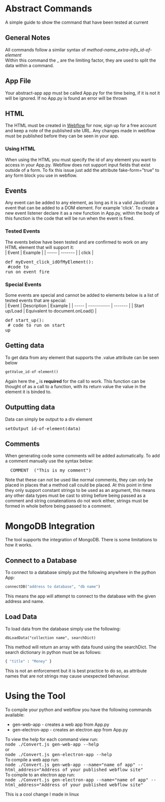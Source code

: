 # Abstract Commands
A simple guide to show the command that have been tested at current

## General Notes
All commands follow a similar syntax of *method-name_extra-info_id-of-element*
<br>
Within this command the _ are the limiting factor, they are used to split the data within a command.

## App File 
Your abstract-app app must be called App.py for the time being, if it is not it will be ignored. If no App.py is found an error will be
thrown

## HTML
The HTML must be created in <a href="https://www.webflow.com">Webflow</a> for now, sign up for a free account and keep a note of the published site URL. Any changes made in webflow must be published before they can be seen in your app.

### Using HTML
When using the HTML you must specify the id of any element you want to access in your App.py. Webflow does not support input fields that exist outside of a form. To fix this issue just add the attribute fake-form="true" to any form block you use in webflow.

## Events
Any event can be added to any element, as long as it is a valid JavaScript event that can be added to a DOM element. For example 'click'. To create a new event listener declare it as a new function in App.py, within the body of this function is the code that will be run when the event is fired.
<br>
### Tested Events
The events below have been tested and are confirmed to work on any HTML element that will support it:
<br>
| Event | Example |
| ----- | ------- |
| click | <pre>def myEvent_click_idOfMyElement():<br>   #code to run on event fire</pre>

### Special Events
Some events are special and cannot be added to elements below is a list of tested events that are special:
<br>
| Event | Description | Example |
| ----- | ----------- | ------- |
| Start up/Load | Equivalent to document.onLoad() | <pre>def start_up():<br>    # code to run on start up</pre>


## Getting data
To get data from any element that supports the .value attribute can be seen below
```python
getValue_id-of-element()
```
Again here the **_** is **required** for the call to work. This function can be thought of as a call to a function, with its return value the value in the element it is binded to.

## Outputting data
Data can simply be output to a div element
<br>
<pre>setOutput_id-of-element(data)</pre>

## Comments
When generating code some comments will be added automatically. To add a comment manually use the syntax below:
<pre>__COMMENT__("This is my comment")</pre>
Note that these can not be used like normal comments, they can only be placed in places that a method call could be placed.
At this point in time they only support constant strings to be used as an argument, this means any other data types must be cast to string before being passed as a comment and string conatenations do not work either, strings must be formed in whole before being passed to a comment.

# MongoDB Integration
The tool supports the integration of MongoDB. There is some limitations to how it works.

## Connect to a Database
To connect to a database simply put the following anywhere in the python App:
```python
connectDB("address to database", "db name")
```
This means the app will attempt to connect to the database with the given address and name.

## Load Data
To load data from the database simply use the following:
```
dbLoadData("collection name", searchDict)
```
This method will return an array with data found using the searchDict. The search dictionary in python must be as follows:
```python
{ "title" : "Money" }
```
This is not an enforcement but it is best practice to do so, as attribute names that are not strings may cause unexpected behaviour.


# Using the Tool
To compile your python and webflow you have the following commands available:

- gen-web-app - creates a web app from App.py
- gen-electron-app - creates an electron app from App.py

To view the help for each command view run:<br>
<kbd>node ./Convert.js gen-web-app --help</kbd><br>
or<br>
<kbd>node ./Convert.js gen-electron-app --help</kbd>
<br>
To compile a web app run:<br>
<kbd>node ./Convert.js gen-web-app --name="name of app" --html_address="Address of your published webflow site"</kbd>
<br>
To compile to an electron app run:<br>
<kbd>node ./Convert.js gen-electron-app --name="name of app" --html_address="Address of your published webflow site"</kbd>

This is a cool change I made in linux
